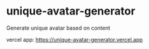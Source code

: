 # unique-avatar-generator
Generate unique avatar based on content

vercel app:
https://unique-avatar-generator.vercel.app

